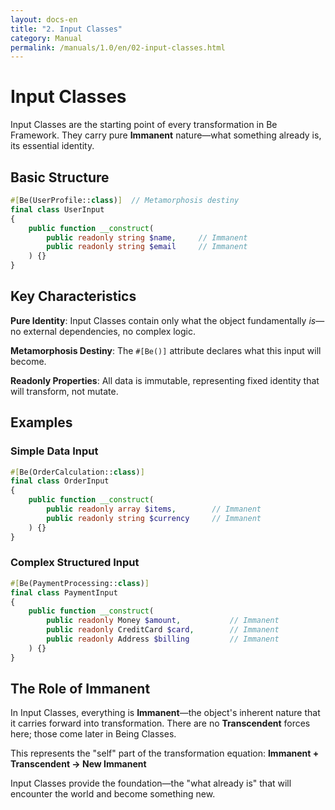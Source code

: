 ```yaml
---
layout: docs-en
title: "2. Input Classes"
category: Manual
permalink: /manuals/1.0/en/02-input-classes.html
---
```


# Input Classes

Input Classes are the starting point of every transformation in Be Framework. They carry pure **Immanent** nature—what something already is, its essential identity.

## Basic Structure

```php
#[Be(UserProfile::class)]  // Metamorphosis destiny
final class UserInput
{
    public function __construct(
        public readonly string $name,     // Immanent
        public readonly string $email     // Immanent
    ) {}
}
```

## Key Characteristics

**Pure Identity**: Input Classes contain only what the object fundamentally *is*—no external dependencies, no complex logic.

**Metamorphosis Destiny**: The `#[Be()]` attribute declares what this input will become.

**Readonly Properties**: All data is immutable, representing fixed identity that will transform, not mutate.

## Examples

### Simple Data Input
```php
#[Be(OrderCalculation::class)]
final class OrderInput
{
    public function __construct(
        public readonly array $items,        // Immanent
        public readonly string $currency     // Immanent
    ) {}
}
```

### Complex Structured Input
```php
#[Be(PaymentProcessing::class)]
final class PaymentInput
{
    public function __construct(
        public readonly Money $amount,           // Immanent
        public readonly CreditCard $card,        // Immanent
        public readonly Address $billing         // Immanent
    ) {}
}
```

## The Role of Immanent

In Input Classes, everything is **Immanent**—the object's inherent nature that it carries forward into transformation. There are no **Transcendent** forces here; those come later in Being Classes.

This represents the "self" part of the transformation equation:
**Immanent + Transcendent → New Immanent**

Input Classes provide the foundation—the "what already is" that will encounter the world and become something new.

